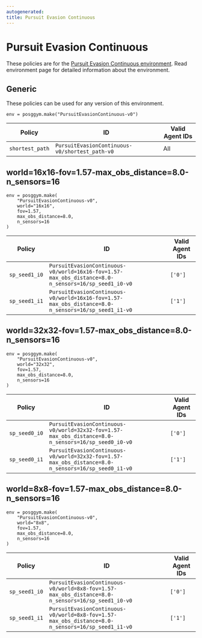 ```yaml
---
autogenerated:
title: Pursuit Evasion Continuous
---
```


# Pursuit Evasion Continuous

These policies are for the <a href='../../../environments/continuous/pursuit_evasion_continuous'>Pursuit Evasion Continuous environment</a>. Read environment page for detailed information about the environment.

## Generic
These policies can be used for any version of this environment.



```
env = posggym.make("PursuitEvasionContinuous-v0")
```


| Policy | ID | Valid Agent IDs |
|---|---|---|
| `shortest_path` | `PursuitEvasionContinuous-v0/shortest_path-v0` | All |
## world=16x16-fov=1.57-max_obs_distance=8.0-n_sensors=16

```
env = posggym.make(
    "PursuitEvasionContinuous-v0",
    world="16x16",
    fov=1.57,
    max_obs_distance=8.0,
    n_sensors=16
)
```


| Policy | ID | Valid Agent IDs |
|---|---|---|
| `sp_seed1_i0` | `PursuitEvasionContinuous-v0/world=16x16-fov=1.57-max_obs_distance=8.0-n_sensors=16/sp_seed1_i0-v0` | `['0']` |
| `sp_seed1_i1` | `PursuitEvasionContinuous-v0/world=16x16-fov=1.57-max_obs_distance=8.0-n_sensors=16/sp_seed1_i1-v0` | `['1']` |
## world=32x32-fov=1.57-max_obs_distance=8.0-n_sensors=16

```
env = posggym.make(
    "PursuitEvasionContinuous-v0",
    world="32x32",
    fov=1.57,
    max_obs_distance=8.0,
    n_sensors=16
)
```


| Policy | ID | Valid Agent IDs |
|---|---|---|
| `sp_seed0_i0` | `PursuitEvasionContinuous-v0/world=32x32-fov=1.57-max_obs_distance=8.0-n_sensors=16/sp_seed0_i0-v0` | `['0']` |
| `sp_seed0_i1` | `PursuitEvasionContinuous-v0/world=32x32-fov=1.57-max_obs_distance=8.0-n_sensors=16/sp_seed0_i1-v0` | `['1']` |
## world=8x8-fov=1.57-max_obs_distance=8.0-n_sensors=16

```
env = posggym.make(
    "PursuitEvasionContinuous-v0",
    world="8x8",
    fov=1.57,
    max_obs_distance=8.0,
    n_sensors=16
)
```


| Policy | ID | Valid Agent IDs |
|---|---|---|
| `sp_seed1_i0` | `PursuitEvasionContinuous-v0/world=8x8-fov=1.57-max_obs_distance=8.0-n_sensors=16/sp_seed1_i0-v0` | `['0']` |
| `sp_seed1_i1` | `PursuitEvasionContinuous-v0/world=8x8-fov=1.57-max_obs_distance=8.0-n_sensors=16/sp_seed1_i1-v0` | `['1']` |
